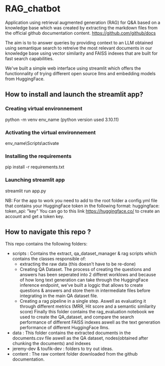 # RAG_chatbot
Application using retrieval augmented generation (RAG) for Q&amp;A based on a knowledge base which was created by extracting the markdown files from the official github documentation content.
https://github.com/github/docs

The aim is to to answer queries by providing context to an LLM obtained using semantique search to retreive the most relevant documents in our knowledge base using vector similarity and FAISS indexes that are built for fast search capabilities.

We've built a simple web interface using streamlit which offers the functionnality of trying different open source llms and embedding models from HuggingFace. 

## How to install and launch the streamlit app?
### Creating virtual environnement
python -m venv env_name
(python version used 3.10.11)
### Activating the virtual environnement 
env_name\Scripts\activate
### Installing the requirements
pip install -r requirements.txt
### Launching streamlit app
streamlit run app.py

NB: For the app to work you need to add to the root folder a config.yml file that contains your HuggingFace token in the following format: 
huggingface:
  token_api: "key"
You can go to this link https://huggingface.co/ to create an account and get a token key.

## How to navigate this repo ?
This repo contains the following folders:
- scripts : Contains the extract, qa_dataset_manager & rag scripts which contains the classes responsible of:
    - extracting the raw data (this doesn't have to be re-done)
    - Creating QA Dataset. The process of creating the questions and answers has been seperated into 2 differet worklows and because of how long text generation can take through the HuggingFace inference endpoint, we've built a loggic that allows to create questions & answers and store them in intermediate files before integrating in the main QA dataset file.
    - Creating a rag pipeline in a single step. Aswell as evaluating it through different metrics (MRR, Hit score and a semantic similarity score)
    Finally this folder contains the rag_evaluation notebook we used to create the QA_dataset, and compare the search performance of different FAISS indexes aswell as the text generation performance of different HuggingFace llms. 
- data :  This folder contains the extracted documents in the documents.csv file aswell as the QA dataset, nodes(obtained after chunking the documents) and indexes
- jeremy-dev & toufik-dev : folders to try out ideas. 
- content : The raw content folder downloaded from the github documentation.
